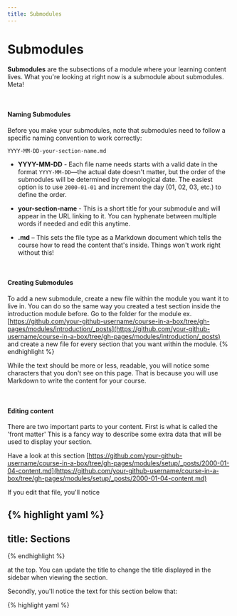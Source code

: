 ```yaml
---
title: Submodules
---
```


# Submodules

**Submodules** are the subsections of a module where your learning content lives. What you're looking at right now is a submodule about submodules. Meta!

<br>

#### Naming Submodules

Before you make your submodules, note that submodules need to follow a specific naming convention to work correctly: 

`YYYY-MM-DD-your-section-name.md`

* **YYYY-MM-DD** - Each file name needs starts with a valid date in the format `YYYY-MM-DD`—the actual date doesn't matter, but the order of the submodules will be determined by chronological date. The easiest option is to use `2000-01-01` and increment the day (01, 02, 03, etc.) to define the order.

* **your-section-name** - This is a short title for your submodule and will appear in the URL linking to it. You can hyphenate between multiple words if needed and edit this anytime.

* **.md** – This sets the file type as a Markdown document which tells the course how to read the content that's inside. Things won't work right without this!

<br>

#### Creating Submodules 

To add a new submodule, create a new file within the module you want it to live in. You can do so the same way you created a test section inside the introduction module before. Go to the folder for the module ex. [https://github.com/your-github-username/course-in-a-box/tree/gh-pages/modules/introduction/_posts](https://github.com/your-github-username/course-in-a-box/tree/gh-pages/modules/introduction/_posts) and create a new file for every section that you want within the module.
{% endhighlight %}

While the text should be more or less, readable, you will notice some characters that you don't see on this page. That is because you will use Markdown to write the content for your course.

<br>

#### Editing content

There are two important parts to your content. First is what is called the 'front matter' This is a fancy way to describe some extra data that will be used to display your section.

Have a look at this section [https://github.com/your-github-username/course-in-a-box/tree/gh-pages/modules/setup/_posts/2000-01-04-content.md](https://github.com/your-github-username/course-in-a-box/tree/gh-pages/modules/setup/_posts/2000-01-04-content.md)

If you edit that file, you'll notice

{% highlight yaml %}
---
title: Sections
---
{% endhighlight %}

at the top. You can update the title to change the title displayed in the sidebar when viewing the section.

Secondly, you'll notice the text for this section below that:

{% highlight yaml %}

<br> 
